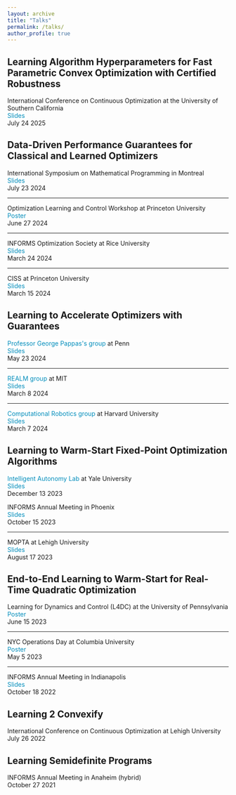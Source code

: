 ```yaml
---
layout: archive
title: "Talks"
permalink: /talks/
author_profile: true
---
```


<style>
a:link {
  color: #008CBA;
  background-color: white;
  text-decoration: none;
}
a:visited {
  color: #008CBA;
  background-color: white;
  text-decoration: none;
}
a:hover {
  color: #008CBA;
  background-color: white;
  text-decoration: none;
}
a:active {
  color: #008CBA;
  background-color: white;
  text-decoration: none;
}
</style>

## Learning Algorithm Hyperparameters for Fast Parametric Convex Optimization with Certified Robustness
International Conference on Continuous Optimization at the University of Southern California\
<a href="{{rajivsambharya.github.io}}/slides/iccopt_2025.pdf" download>
  Slides
</a>\
July 24 2025

## Data-Driven Performance Guarantees for Classical and Learned Optimizers
International Symposium on Mathematical Programming in Montreal\
<a href="{{rajivsambharya.github.io}}/slides/ismp_2024.pdf" download>
  Slides
</a>\
July 23 2024


---
Optimization Learning and Control Workshop at Princeton University\
<a href="{{rajivsambharya.github.io}}/slides/olc_2024.pdf" download>
  Poster
</a>\
June 27 2024

---
INFORMS Optimization Society at Rice University\
<a href="{{rajivsambharya.github.io}}/slides/ios_2024.pdf" download>
  Slides
</a>\
March 24 2024


---

CISS at Princeton University\
<a href="{{rajivsambharya.github.io}}/slides/ciss_2024.pdf" download>
  Slides
</a>\
March 15 2024


## Learning to Accelerate Optimizers with Guarantees
[Professor George Pappas's group](https://www.georgejpappas.org/group/) at Penn\
<a href="{{rajivsambharya.github.io}}/slides/penn2024.pdf" download>
  Slides
</a>\
May 23 2024


---
[REALM group](https://aeroastro.mit.edu/realm//) at MIT\
<a href="{{rajivsambharya.github.io}}/slides/mit2024realm.pdf" download>
  Slides
</a>\
March 8 2024


---

[Computational Robotics group](https://computationalrobotics.seas.harvard.edu/) at Harvard University\
<a href="{{rajivsambharya.github.io}}/slides/harvard2024comp_robotics.pdf" download>
  Slides
</a>\
March 7 2024


## Learning to Warm-Start Fixed-Point Optimization Algorithms
[Intelligent Autonomy Lab](https://ialab.yale.edu/) at Yale University\
<a href="{{rajivsambharya.github.io}}/slides/yale2023.pdf" download>
  Slides
</a>\
December 13 2023

INFORMS Annual Meeting in Phoenix\
<a href="{{rajivsambharya.github.io}}/slides/informs2023.pdf" download>
  Slides
</a>\
October 15 2023


---

MOPTA at Lehigh University\
<a href="{{rajivsambharya.github.io}}/slides/mopta2023_v3.pdf" download>
  Slides
</a>\
August 17 2023


## End-to-End Learning to Warm-Start for Real-Time Quadratic Optimization
Learning for Dynamics and Control (L4DC) at the University of Pennsylvania\
<a href="{{rajivsambharya.github.io}}/slides/l2ws_l4dc.pdf" download>
  Poster
</a>\
June 15 2023

---

NYC Operations Day at Columbia University\
<a href="{{rajivsambharya.github.io}}/slides/l2ws_nyc_ops_website.pdf" download>
  Poster
</a>\
May 5 2023

---

INFORMS Annual Meeting in Indianapolis\
<a href="{{rajivsambharya.github.io}}/slides/informs22.pdf" download>
  Slides
</a>\
October 18 2022


## Learning 2 Convexify
International Conference on Continuous Optimization at Lehigh University\
July 26 2022

## Learning Semidefinite Programs
INFORMS Annual Meeting in Anaheim (hybrid)\
October 27 2021



